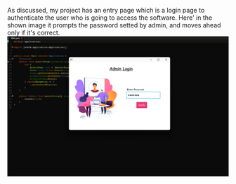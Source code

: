 As discussed, my project has an entry page which is a login page to authenticate the user who is going to access the software. Here' in the shown image it prompts the password setted by admin, and moves ahead only if it's correct.
<img src="./Login.png" alt="Login Page Image" />
